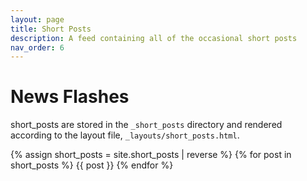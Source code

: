 ```yaml
---
layout: page
title: Short Posts
description: A feed containing all of the occasional short posts
nav_order: 6
---
```


# News Flashes

short_posts are stored in the `_short_posts` directory and rendered according to the layout file, `_layouts/short_posts.html`.

{% assign short_posts = site.short_posts | reverse %}
{% for post in short_posts %}
{{ post }}
{% endfor %}
